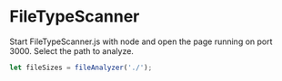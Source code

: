 # FileTypeScanner
Start FileTypeScanner.js with node and open the page running on port 3000. Select the path to analyze. 
```js
let fileSizes = fileAnalyzer('./');
```
